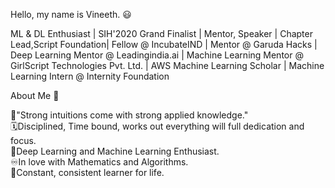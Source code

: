 Hello, my name is Vineeth. :smiley:

ML & DL Enthusiast | SIH'2020 Grand Finalist | Mentor, Speaker | Chapter Lead,Script Foundation| Fellow @ IncubateIND | Mentor @ Garuda Hacks | Deep Learning Mentor @ Leadingindia.ai | Machine Learning Mentor @ GirlScript Technologies Pvt. Ltd. | AWS Machine Learning Scholar | Machine Learning Intern @ Internity Foundation

About Me :book: 

:repeat:"Strong intuitions come with strong applied knowledge." <br>
:spiral_calendar:Disciplined, Time bound, works out everything will full dedication and focus. <br>
:scroll:Deep Learning and Machine Learning Enthusiast. <br>
:infinity:In love with Mathematics and Algorithms. <br>
:100:Constant, consistent learner for life. 
